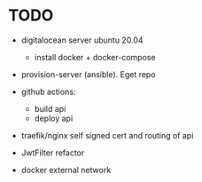 # TODO

- digitalocean server ubuntu 20.04
    - install docker + docker-compose

- provision-server (ansible). Eget repo

- github actions:
    - build api
    - deploy api

- traefik/nginx self signed cert and routing of api

- JwtFilter refactor

- docker external network